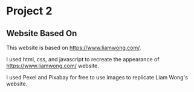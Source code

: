 # Project 2

## Website Based On

This website is based on https://www.liamwong.com/.

I used html, css, and javascript to recreate the appearance of https://www.liamwong.com/ website.

I used Pexel and Pixabay for free to use images to replicate Liam Wong's website.